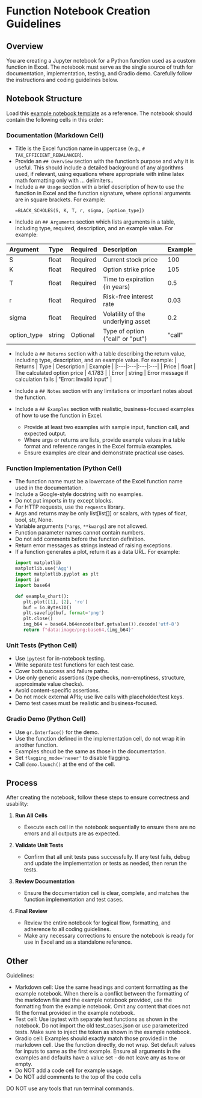 # Function Notebook Creation Guidelines

## Overview

You are creating a Jupyter notebook for a Python function used as a custom function in Excel. The notebook must serve as the single source of truth for documentation, implementation, testing, and Gradio demo. Carefully follow the instructions and coding guidelines below.

## Notebook Structure

Load this [example notebook template](../../functions/financial/tax_rebalancer.ipynb) as a reference.
The notebook should contain the following cells in this order:

### Documentation (Markdown Cell)
- Title is the Excel function name in uppercase (e.g., `# TAX_EFFICIENT_REBALANCER`).
- Provide an `## Overview` section with the function’s purpose and why it is useful.  This should include a detailed background of any algorithms used, if relevant, using equations where appropriate with inline latex math formatting only with $...$ delimiters..
- Include a `## Usage` section with a brief description of how to use the function in Excel and the function signature, where optional arguments are in square brackets. For example:
   ```excel
   =BLACK_SCHOLES(S, K, T, r, sigma, [option_type])
   ```
- Include an `## Arguments` section which lists arguments in a table, including type, required, description, and an example value.  For example:

| Argument | Type | Required | Description | Example |
|:---|:---|:---|:---|:---|
| S | float | Required | Current stock price | 100 |
| K | float | Required | Option strike price | 105 |
| T | float | Required | Time to expiration (in years) | 0.5 |
| r | float | Required | Risk-free interest rate | 0.03 |
| sigma | float | Required | Volatility of the underlying asset | 0.2 |
| option_type | string | Optional | Type of option ("call" or "put") | "call" |

- Include a `## Returns` section with a table describing the return value, including type, description, and an example value. For example:
| Returns | Type | Description | Example |
|:---|:---|:---|:---|
| Price | float | The calculated option price | 4.1783 |
| Error | string | Error message if calculation fails | "Error: Invalid input" |

- Include a `## Notes` section with any limitations or important notes about the function.
- Include a `## Examples` section with realistic, business-focused examples of how to use the function in Excel.
  - Provide at least two examples with sample input, function call, and expected output.
  - Where args or returns are lists, provide example values in a table format and reference ranges in the Excel formula examples.
  - Ensure examples are clear and demonstrate practical use cases.

### Function Implementation (Python Cell)
- The function name must be a lowercase of the Excel function name used in the documentation.
- Include a Google-style docstring with no examples.
- Do not put imports in try except blocks.
- For HTTP requests, use the `requests` library.
- Args and returns may be only list[list[]] or scalars, with types of float, bool, str, None.
- Variable arguments (`*args`, `**kwargs`) are not allowed.
- Function parameter names cannot contain numbers.
- Do not add comments before the function definition.
- Return error messages as strings instead of raising exceptions.
- If a function generates a plot, return it as a data URL.  For example:
   ```python
   import matplotlib
   matplotlib.use('Agg')
   import matplotlib.pyplot as plt
   import io
   import base64

   def example_chart():
      plt.plot([1], [2], 'ro')
      buf = io.BytesIO()
      plt.savefig(buf, format='png')
      plt.close()
      img_b64 = base64.b64encode(buf.getvalue()).decode('utf-8')
      return f"data:image/png;base64,{img_b64}"
   ```

### Unit Tests (Python Cell)
- Use `ipytest` for in-notebook testing.
- Write separate test functions for each test case.
- Cover both success and failure paths.
- Use only generic assertions (type checks, non-emptiness, structure, approximate value checks).
- Avoid content-specific assertions.
- Do not mock external APIs; use live calls with placeholder/test keys.
- Demo test cases must be realistic and business-focused.

### Gradio Demo (Python Cell)
- Use `gr.Interface()` for the demo.
- Use the function defined in the implementation cell, do not wrap it in another function.
- Examples shoud be the same as those in the documentation.
- Set `flagging_mode='never'` to disable flagging.
- Call `demo.launch()` at the end of the cell.

## Process

After creating the notebook, follow these steps to ensure correctness and usability:

1. **Run All Cells**
   - Execute each cell in the notebook sequentially to ensure there are no errors and all outputs are as expected.

2. **Validate Unit Tests**
   - Confirm that all unit tests pass successfully. If any test fails, debug and update the implementation or tests as needed, then rerun the tests.

3. **Review Documentation**
   - Ensure the documentation cell is clear, complete, and matches the function implementation and test cases.

4. **Final Review**
   - Review the entire notebook for logical flow, formatting, and adherence to all coding guidelines.
   - Make any necessary corrections to ensure the notebook is ready for use in Excel and as a standalone reference.

## Other

Guidelines:
- Markdown cell: Use the same headings and content formatting as the example notebook. When there is a conflict between the formatting of the markdown file and the example notebook provided, use the formatting from the example notebook. Omit any content that does not fit the format provided in the example notebook.
- Test cell: Use ipytest with separate test functions as shown in the notebook. Do not import the old test_cases.json or use parameterized tests.  Make sure to inject the token as shown in the example notebook.
- Gradio cell: Examples should exactly match those provided in the markdown cell.  Use the function directly, do not wrap. Set default values for inputs to same as the first example.  Ensure all arguments in the examples and defaults have a value set - do not leave any as `None` or empty.
- Do NOT add a code cell for example usage.
- Do NOT add comments to the top of the code cells

DO NOT use any tools that run terminal commands.
